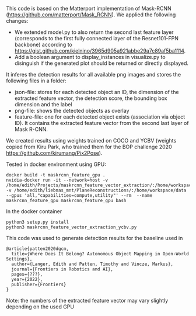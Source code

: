 This code is based on the Matterport implementation of Mask-RCNN (https://github.com/matterport/Mask_RCNN).
We applied the following changes:
* We extended model.py to also return the second last feature layer (corresponds to the first fully connected layer of the Resnet101-FPN backbone) according to https://gist.github.com/kielnino/3965d905a921abbe29a7c89af5ba1114.
* Add a boolean argument to display_instances in visualize.py to disinguish if the generated plot should be returned or directly displayed. 

It inferes the detection results for all available png images and stores the following files in a folder:
* json-file: stores for each detected object an ID, the dimension of the extracted feature vector, the detection score, the bounding box dimension and the label
* png-file: shows the detected objects as overlay
* feature-file: one for each detected object exists (association via object ID). It contains the extracted feature vector from the second last layer of Mask R-CNN.

We created results using weights trained on COCO and YCBV (weights copied from Kiru Park, who trained them for the BOP challenge 2020 https://github.com/kirumang/Pix2Pose).



Tested in docker environment using GPU:
```
docker build -t maskrcnn_feature_gpu .
nvidia-docker run -it --network=host -v /home/edith/Projects/maskrcnn_feature_vector_extraction/:/home/workspace/maskrcnn_feature -v /home/edith/liebnas_mnt/PlaneReconstructions/:/home/workspace/data --gpus 'all,"capabilities=compute,utility"' --rm  --name maskrcnn_feature_gpu maskrcnn_feature_gpu bash
```
In the docker container
```
python3 setup.py install
python3 maskrcnn_feature_vector_extraction_ycbv.py
```


This code was used to generate detection results for the baseline used in 

```
@article{patten2020dgcm,
  title={Where Does It Belong? Autonomous Object Mapping in Open-World Settings},
  author={Langer, Edith and Patten, Timothy and Vincze, Markus},
  journal={Frontiers in Robotics and AI},
  pages={???},
  year={2022},
  publisher={Frontiers}
}
```

Note: the numbers of the extracted feature vector may vary slightly depending on the used GPU



